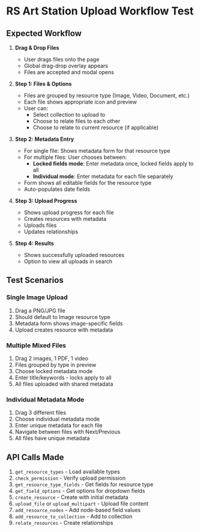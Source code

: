 # RS Art Station Upload Workflow Test

## Expected Workflow

1. **Drag & Drop Files**
   - User drags files onto the page
   - Global drag-drop overlay appears
   - Files are accepted and modal opens

2. **Step 1: Files & Options**
   - Files are grouped by resource type (Image, Video, Document, etc.)
   - Each file shows appropriate icon and preview
   - User can:
     - Select collection to upload to
     - Choose to relate files to each other
     - Choose to relate to current resource (if applicable)

3. **Step 2: Metadata Entry**
   - For single file: Shows metadata form for that resource type
   - For multiple files: User chooses between:
     - **Locked fields mode**: Enter metadata once, locked fields apply to all
     - **Individual mode**: Enter metadata for each file separately
   - Form shows all editable fields for the resource type
   - Auto-populates date fields

4. **Step 3: Upload Progress**
   - Shows upload progress for each file
   - Creates resources with metadata
   - Uploads files
   - Updates relationships

5. **Step 4: Results**
   - Shows successfully uploaded resources
   - Option to view all uploads in search

## Test Scenarios

### Single Image Upload
1. Drag a PNG/JPG file
2. Should default to Image resource type
3. Metadata form shows image-specific fields
4. Upload creates resource with metadata

### Multiple Mixed Files
1. Drag 2 images, 1 PDF, 1 video
2. Files grouped by type in preview
3. Choose locked metadata mode
4. Enter title/keywords - locks apply to all
5. All files uploaded with shared metadata

### Individual Metadata Mode
1. Drag 3 different files
2. Choose individual metadata mode
3. Enter unique metadata for each file
4. Navigate between files with Next/Previous
5. All files have unique metadata

## API Calls Made

1. `get_resource_types` - Load available types
2. `check_permission` - Verify upload permission
3. `get_resource_type_fields` - Get fields for resource type
4. `get_field_options` - Get options for dropdown fields
5. `create_resource` - Create with initial metadata
6. `upload_file` or `upload_multipart` - Upload file content
7. `add_resource_nodes` - Add node-based field values
8. `add_resource_to_collection` - Add to collection
9. `relate_resources` - Create relationships